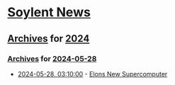 # [Soylent News](../../../README.md)

## [Archives](../../index.md) for [2024](../index.md)

### [Archives](../../index.md) for [2024-05-28](index.md)

* [2024-05-28, 03:10:00](https://soylentnews.org/article.pl?sid=24/05/27/0739205&from=rss) - [Elons New Supercomputer](https://soylentnews.org/article.pl?sid=24/05/27/0739205&from=rss)
